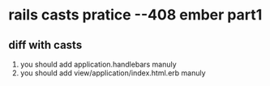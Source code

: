 # rails casts pratice --408 ember part1

## diff with casts
1. you should add application.handlebars manuly
2. you should add view/application/index.html.erb manuly

